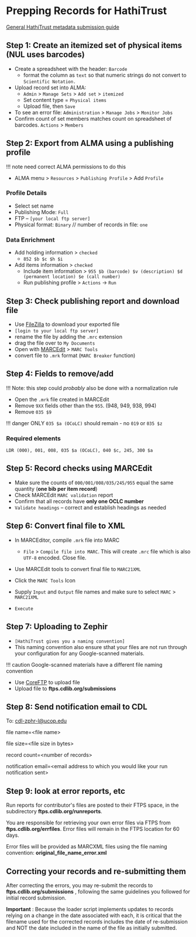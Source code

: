 # Prepping Records for HathiTrust

[General HathiTrust metadata submission guide](https://goo.gl/FCbQBS)

## Step 1: Create an itemized set of physical items (NUL uses barcodes)

- Create a spreadsheet with the header: `Barcode`
  - format the column as `text` so that numeric strings do not convert to `Scientific Notation.`
- Upload record set into ALMA:
  - `Admin` &gt; `Manage Sets` &gt; `Add set` &gt; `itemized`
  - Set content type = `Physical items`
  - Upload file, then `Save`
- To see an error file: `Administration` &gt; `Manage Jobs` &gt; `Monitor Jobs`
- Confirm count of set members matches count on spreadsheet of barcodes. `Actions` &gt; `Members`

## Step 2: Export from ALMA using a publishing profile

!!! note need correct ALMA permissions to do this

- ALMA menu &gt; `Resources` &gt; `Publishing Profile` &gt; Add `Profile`

### Profile Details

- Select set name
- Publishing Mode: `Full`
- FTP – `[your local ftp server]`
- Physical format: `Binary` // number of records in file: `one`

### Data Enrichment

- Add holding information &gt; `checked`
  - `852 $b $c $h $i`
- Add items information &gt; `checked`
  - Include item information &gt; `955 $b (barcode) $v (description) $d (permanent location) $e (call number)`
  - Run publishing profile &gt; `Actions` -&gt; `Run`

## Step 3: Check publishing report and download file

- Use [FileZilla](https://filezilla-project.org/) to download your exported file
- `[login to your local ftp server]`
- rename the file by adding the `.mrc` extension
- drag the file over to `My Documents`
- Open with [MARCEdit](http://marcedit.reeset.net/) &gt; `MARC Tools`
- convert file to `.mrk` format (`MARC Breaker` function)

## Step 4: Fields to remove/add

!!! Note: this step could _probably_ also be done with a normalization rule

- Open the `.mrk` file created in MARCEdit
- Remove `9XX` fields other than the `955`. (948, 949, 938, 994)
- Remove `035 $9`

!!! danger ONLY `035 $a (OCoLC)` should remain -  no `019` or `035 $z`

### Required elements

 `LDR (000), 001, 008, 035 $a (OCoLC), 040 $c, 245, 300 $a`

## Step 5: Record checks using MARCEdit

- Make sure the counts of `000/001/008/035/245/955` equal the same quantity (**one bib per item record**)
- Check MARCEdit `MARC validation` report
- Confirm that all records have **only one OCLC number**
- `Validate headings` – correct and establish headings as needed

## Step 6: Convert final file to XML

- In MARCEditor, compile `.mrk` file into MARC
  - `File`  &gt; `Compile file into MARC`. This will create `.mrc` file which is also `UTF-8` encoded. Close file.

- Use MARCEdit tools to convert final file to `MARC21XML`

- Click the `MARC Tools` Icon
- Supply `Input` and `Output` file names and make sure to select `MARC` &gt; `MARC21XML`
- `Execute`

## Step 7: Uploading to Zephir

- `[HathiTrust gives you a naming convention]`
- This naming convention also ensure sthat your files are not run through your configuration for any Google-scanned materials.

!!! caution Google-scanned materials have a different file naming convention

- Use [CoreFTP](http://www.coreftp.com/) to upload file
- Upload file to **ftps.cdlib.org/submissions**

## Step 8: Send notification email to CDL

To: [cdl-zphr-l@ucop.edu](mailto:cdl-zphr-l@ucop.edu)

file name=&lt;file name&gt;

file size=&lt;file size in bytes&gt;

record count=&lt;number of records&gt;

notification email=&lt;email address to which you would like your run notification sent&gt;

## Step 9: look at error reports, etc

Run reports for contributor&#39;s files are posted to their FTPS space, in the subdirectory **ftps.cdlib.org/runreports**.

You are responsible for retrieving your own error files via FTPS from **ftps.cdlib.org/errfiles**. Error files will remain in the FTPS location for 60 days.

Error files will be provided as MARCXML files using the file naming convention: **original\_file\_name\_error.xml**

## Correcting your records and re-submitting them

After correcting the errors, you may re-submit the records to **ftps.cdlib.org/submissions** , following the same guidelines you followed for initial record submission.

 **Important** : Because the loader script implements updates to records relying on a change in the date associated with each, it is critical that the filename used for the corrected records includes the date of re-submission and NOT the date included in the name of the file as initially submitted.
